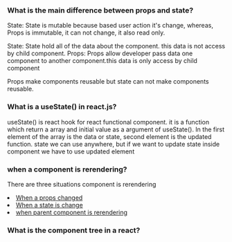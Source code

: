 ### What is the main difference between props and state?
<p>State: State is mutable because based user action it's change, whereas, Props is immutable, it can not change, it also read only.</p>
<p>State: State hold all of the data about the component. this data is not access by child component. Props: Props allow developer pass data one component to another component.this data is only access by child component</p>
<p>Props make components reusable but state can not make components reusable.</p>

### What is a useState() in react.js?
<p>useState() is react hook for react functional component. it is a function which return a array and initial value as a argument of useState(). In the first element of the array is the data or state, second element is the updated function. state we can use anywhere, but if we want to update state inside component we have to use updated element</p>

### when a component is rerendering?
<p>There are three situations component is rerendering</p>
<u>
<li>When a props changed</li>
<li>When a state is change</li>
<li>when parent component is rerendering</li>
</u>

### What is the component tree in a react?
<p></p>



